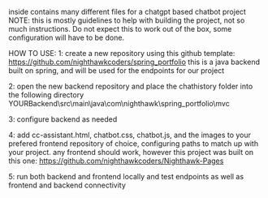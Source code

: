 inside contains many different files for a chatgpt based chatbot project
NOTE: this is mostly guidelines to help with building the project, not so much instructions. Do not expect this to work out of the box, some configuration will have to be done.

HOW TO USE:
1: create a new repository using this github template: https://github.com/nighthawkcoders/spring_portfolio
this is a java backend built on spring, and will be used for the endpoints for our project

2: open the new backend repository and place the chathistory folder into the following directory
YOURBackend\src\main\java\com\nighthawk\spring_portfolio\mvc

3: configure backend as needed

4: add cc-assistant.html, chatbot.css, chatbot.js, and the images to your prefered frontend repository of choice, configuring paths to match up with your project. any frontend should work, however this project was built on this one: https://github.com/nighthawkcoders/Nighthawk-Pages

5: run both backend and frontend locally and test endpoints as well as frontend and backend connectivity

